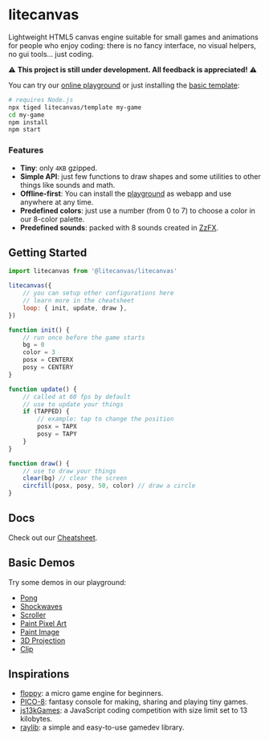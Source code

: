 # litecanvas

Lightweight HTML5 canvas engine suitable for small games and animations for people who enjoy coding: there is no fancy interface, no visual helpers, no gui tools... just coding.

:warning: **This project is still under development. All feedback is appreciated!** :warning:

You can try our [online playground](https://litecanvas.github.io) or just installing the [basic template](https://github.com/litecanvas/template):

```sh
# requires Node.js
npx tiged litecanvas/template my-game
cd my-game
npm install
npm start
```

### Features

-   **Tiny**: only `4KB` gzipped.
-   **Simple API**: just few functions to draw shapes and some utilities to other things like sounds and math.
-   **Offline-first**: You can install the [playground](https://litecanvas.js.org/) as webapp and use anywhere at any time.
-   **Predefined colors**: just use a number (from 0 to 7) to choose a color in our 8-color palette.
-   **Predefined sounds**: packed with 8 sounds created in [ZzFX](https://killedbyapixel.github.io/ZzFX/).

## Getting Started

```js
import litecanvas from '@litecanvas/litecanvas'

litecanvas({
    // you can setup other configurations here
    // learn more in the cheatsheet
    loop: { init, update, draw },
})

function init() {
    // run once before the game starts
    bg = 0
    color = 3
    posx = CENTERX
    posy = CENTERY
}

function update() {
    // called at 60 fps by default
    // use to update your things
    if (TAPPED) {
        // example: tap to change the position
        posx = TAPX
        posy = TAPY
    }
}

function draw() {
    // use to draw your things
    clear(bg) // clear the screen
    circfill(posx, posy, 50, color) // draw a circle
}
```

## Docs

Check out our [Cheatsheet](https://github.com/litecanvas/game-engine/wiki/Cheatsheet).

## Basic Demos

Try some demos in our playground:

-   [Pong](https://litecanvas.js.org?c=eJylVUtS20AQ3fsUzUpSLFvCNp84GMoVDCZFMIVdYC%2BFNLInyJJLGmMqAa6QE2SXQ%2BQ8uUCukO6ZkSxTsEhlgeme6X79mdetiAvme%2FG9l5nfKgArHohZG5oN10Ztxvh0JtrQ2ncrT1alEi5jX%2FAkBh5zYVpAHgsvuIEObDdcpfRJ2VHymGRXX0xQaTVJCVgm6IosUL31oojUj72LUe8qP5kUJxOoQb93dtofgQMtfT3kX1keifRuPI3oQOLzVEZW4kSL2YKxAOWGTCjzkzS3j3jIMpSbKAv2IDS2rCgTXiqkX%2BhFGauQeeIFJ0ksTGPIo7vMTxmLDRuMmRCLrO04Id5l9Sl6Cu7X%2FWTuZE5WWDr3LWe%2B%2F2n8Jby%2BDHcbY36ydzeo8feT84vIW9VXSRg2EM1MWWZB51D2GICH%2BoTyC18Gt9AG3%2Bep9ELLReAJZgZCvRL5nw%2B6x2cXpxakTCzT%2BIM%2B3tIlWjrUuuJR9%2FKydywPlQuF0V66Zx3sYA4IjgNTb84guWfpEXUKD2ZeHODD8HixFJn2JVyZiAqY0%2BH5mW7G%2BNqSUw40ZF0aaI6oIGaMLhFRQ0mSbWEWEiRH1NSLWLqQFra6tsGtuztl0CCJDYF2ooSMqqdDqfaWQx1QuRqe6MGQE%2Bvbqsr8EG7Ojkf9wlBquqyKRlMUr665fKg5nteQT8X2rlvoROU9peacVf9rkuH4duFD%2BWXgCJrQ3uyjIoaEg0WScWJLMYTVjhqed3pa3kEginlUl5PNSwV6myDvNCiSb6NvGrlcqWrI46OOelDcFZSQSXSgti5Lv1u5e6%2F65eO%2B4aWy9GfMv1NJ%2BkkU8YwGZcXFbJNTeJcyX6jEbVW8XYQqS4pbtNvk74387VsvssmLkBunShuxSM9V6ZUHN0i9lV6tPjIxVTb%2FML%2B0IbyIT2PT8FksWEq7ac6pQLkolIWpt62dL1k0wumD0QCGo%2B7VCJ2aNjRU%2F9Y0V%2BQ6pCl4Gc3Si8IXIY8i8%2FXeIKqy83nqS7u3urxbyhW%2FRkB%2Fxu8fP%2F%2F8%2Bg4G0klmYkPLLlZ2yUFKUAwefoNsfdQoJNMgGPkqVh1zG1IbzV1cElZu0syFPIRUS3HyADuYnP5E1VSmJ5fDNuGbKBDTERR2bPxMlhr6X%2B9FgRDQOO1%2B7sHgundVfrG3fKrKRxbdhqJ%2B5VmQ8S%2B%2Fqjqk)
-   [Shockwaves](https://litecanvas.js.org?c=eJyNU01r3DAQvftXTG9y6zjeNIGw1IFClmyg0EICOYQeFEnuqjWSkeRkTfB%2F7%2BjDH3QvPRh5Zt7MezMatdIJRtUrtSTPslY40C%2B%2FBXMWanj%2BGRxM98oJg44qy5peMSe1gr7j1AnCXQ7vGYBsgOy%2Bff3xsLuFsznlBqry4ioiAJgRmPJw0OzPG30VSBi8c%2FmUj94Rv0YbIEwrGySBbiZlUzk0y0VFyBpXArmhbyRiWSuoIZsNdvgfdbveHpI2TxHrxIjuyCnRSVuRc2ao4XsgKKm18pci72MBdkL7cp6l05YYqrgkVQFP97eP%2B7yA2bHf3d%2FtH%2FMJbDshONaN8esKERdVVaWw76UMTaCRe6lRy8yJmV7hcQtVgeeQTkO57G0yXrThwjxJ7g5b%2BBxcTLfabOHS%2FwcFW9ggqze9%2BmMBwzRCd5C2PCLPcTEHNAc%2FPJ%2Fwz%2FbE%2FQmwFTF8wZWbAKhPuN6oWIwL64we0r2MC0tsAj7V0YyT%2BgjcLZA1w1mdaCPwHK7zCR10rpYIoJUKaYdWnChNmywNiyGcRey5WKtKRphjPjNMnSxbnZ7fdJWNbPF9EKJzqG9Aw4c6NpdKjNlfEDIdWA%3D%3D)
-   [Scroller](https://litecanvas.js.org/?c=eJxVkEFLAzEQhe%2F7K8aDNJvENW0pFNSD0IKCB0Gh57ibdgNpIptZXZT%2Bdye73dYeQpJ5732TibNoSu2%2FdGR5lm1bX6INHqy3CCyH3wxgb2LUOwMPMNkYV4a9AQzgTsGrCZk6kjfPq%2Fen7PAP035WGg2wCgcUkmv98vj6tl7RLdofM8Zuj10KZ%2FwOa1JrkhaqR9%2BkE3Co8IJeNfp7fGTpjG6YohkAtqEB5gyCJYS6o%2B0eLvFUE2IIAiQnppehYKqYcpufyrTQNCSN8dh%2BRGyYlTA9u8rgQm%2FSHZtLYvHF9XKQ0XTIUr2TMFO5sDwNzVWxlFCLmRLRekaBec5reWwnB6Ds%2FydhDjT1H73WemM%3D)
-   [Paint Pixel Art](https://litecanvas.js.org?c=eJx1UMFOwzAMvfcr3gXRSpWWgRBVJb4EcTCpt0a0SZS4bNO0f8drB5QDjg9%2Bfu85sgcnbMl%2FUi7PBXBwnfQtHh9qBT27fS%2FfKLojD5QUS5r42tlsQJOEbGngFjsasrYvVVEoMdIHg9Acm8UIdRY2%2BCwYT1rjBZGcl7Kpofm6jGOyPWxPCS6re3auGD%2BN73zjbBhCwi6FEQYS8LzoxMUWU2bwGOU0zyIraipzJMvVVbo15k6XIK%2BtxF7UeQ8YDS3qGZknDXNDCsz1%2FaCZ%2FOXMP9zfKasf3vRGu8lbccFjih0JlxXOywZdgA%2FSO78vLitZl%2BhwE9mBKZXbSks30p5LU0Nzvmulpi8dfX6%2B)
-   [Paint Image](https://litecanvas.js.org?c=eJxVUMFOwzAMvecrfExFYWWDgSZtl2lXDogDHK00bS3SpEpcJoT679TZQNvBkV%2Fe83tOHLE16L8w6R8FcKSauw2sllU5o85S2%2FE%2FxJFDMujsBhp0yaqpUGqxgB4%2FLSBQj61VJvjE0H9nBFsYkDzr9UMJUrqA7Q4kyVA0DTmnV8sS%2FuqpuGQe16fbee65yGHN6A1T8ECeePYSI%2FStk6BKTReCcaiR7ZXkZtbcVfdXsjri8SwyzmLUlWwwjKnT0nBEn5wY7Q8vb4fX9xJOzYewMbBQ2V1wfrK%2BlZXzcf6E7BiG2XBSv8BcaDI%3D)
-   [3D Projection](https://litecanvas.js.org?c=eJyNVU1T2zAQvedXbA8d5EaEJM2pbdoLtHDrTJlpweODnAhQYmRGVsrX5L93V5JjK9jQmUws7763etoPuVBWLoT%2BKyqWDAZXG72wqtSgtLIsgecBQKWeJMzh99nx%2BSl8hdOTsx%2Bn5%2FCtXhzBDD4FL66RcGfKlfRh5pCiASCdcBjjL%2BP%2BFdeT%2BJUs7jWjCKXStmrYh6SBQ%2FuRcTg6gvSBwyOHp8zjumBtT4fj8C1PCxAH63W8tB92OrImV3JJhyWD0NcFpXuM60JpWdnHQrJZMti2qrO5Wwor2dL6CnnOEEmj8WSAhqvSACukBUWRPuPjS8jpqJD62t6gaTj0ZIBFqSuLfkq4Q01vhTXqgY1GI89KVZY4KMU0pRVeMMJuNwVzBpT1hzkhCadYHt%2BLvdhhA%2BQN%2FGU3Pkivkzg9bphNF%2B5xdmg8FZ24IaN7G%2BV5acR9mIJFUbFx4iqGGWG%2BY7%2F%2F%2FMUBa0PmTXXDyG%2BN0FVB5alnYsqbWZkmPeWZ7ZdEoyimODAFQ5gk8B5mvBGbxDCEoJe1sIk39RE4qA7A1s3eHYu7rSYJDjkPfeSFUoOy0CIiS8f0qxFkmESGfB%2BR7xAf4x1DCWnDkH1XZ7EoC2pSgZzQyI3PlPfOt%2B%2FIAynvIOWBlNcO9KgrYH6jd%2FO5RyRgb%2FAJWt7DiTGlYQdneGMWagl%2BUmR14JrARzWyqqe5q9JOaVRtJPheTP09tmOtPGuFLHcMXDYsP43V5jbcFhFz7Zlr2s8z120mON6QUqmydJ3BB8zPOktXWQBsw9NLQzvGQ8qg9m3puEbajdGEiarX3AdGLBVOg983oHs%2FCIuy2hHc7apbr21g7Ilp43Czdum5eE3PXph4l57P1r7GWMwrSi7%2FX0lfHt5OwovvaltJdM%2BHj2gsJn3AuUwf6e8pI%2FI%2Fa6ti%2Bw%3D%3D)
-   [Clip](https://litecanvas.js.org?c=eJyNUMFKw0AQvecr5rhrF9nUlh7UQ6GxKYgEWlAJOaTJxg6ETchuNVX67042MdSDIOyy7z123sy8Eq3KUv2eGsY9rzjqzGKlATVaxuHLA2jhHnwpCZ0ILeYeoX3VKkMsTogUVQOsVBaQFHlLzx3MZQcmk95iKLiuj%2BbA4ibVOTIp4Hmz2oVcwCiEwWYd7kZlJmDBE04GZ%2B98MdyxzlOrWG57dyyA7ZZRtHla%2F7TrZibpxZFTT16dD4DBT0VKujfMoGbB4zLaBivO4Yqmhonb9bJb3qQfQxRZaZjs5nGLcKdgnWGTsVbASThvPny84X9k02dRKv1mD79CalRmCyxL5n7EmMQyETASn8h03t9RnLp8%2Btp%2F1Pl8SKGuareAVa3toqfzEG0FzDgt%2Fw2DoJGU)

## Inspirations

-   [floppy](https://github.com/lpagg/floppy): a micro game engine for beginners.
-   [PICO-8](https://www.lexaloffle.com/pico-8.php): fantasy console for making, sharing and playing tiny games.
-   [js13kGames](https://js13kgames.com/): a JavaScript coding competition with size limit set to 13 kilobytes.
-   [raylib](https://www.raylib.com/): a simple and easy-to-use gamedev library.
